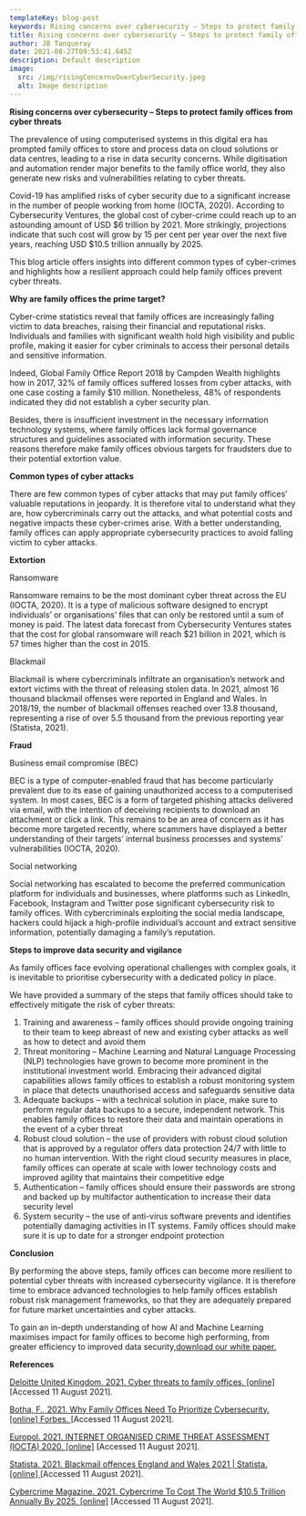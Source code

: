 ```yaml
---
templateKey: blog-post
keywords: Rising concerns over cybersecurity – Steps to protect family offices from cyber threats
title: Rising concerns over cybersecurity – Steps to protect family offices from cyber threats
author: JB Tanqueray
date: 2021-08-27T09:53:41.645Z
description: Default description
image:
  src: /img/risingConcernsOverCyberSecurity.jpeg
  alt: Image description
---
```

<b>Rising concerns over cybersecurity – Steps to protect family offices from cyber threats</b>

The prevalence of using computerised systems in this digital era has prompted family offices to store and process data on cloud solutions or data centres, leading to a rise in data security concerns. While digitisation and automation render major benefits to the family office world, they also generate new risks and vulnerabilities relating to cyber threats.

Covid-19 has amplified risks of cyber security due to a significant increase in the number of people working from home (IOCTA, 2020). According to Cybersecurity Ventures, the global cost of cyber-crime could reach up to an astounding amount of USD $6 trillion by 2021. More strikingly, projections indicate that such cost will grow by 15 per cent per year over the next five years, reaching USD $10.5 trillion annually by 2025.

This blog article offers insights into different common types of cyber-crimes and highlights how a resilient approach could help family offices prevent cyber threats.

<b>Why are family offices the prime target?</b>

Cyber-crime statistics reveal that family offices are increasingly falling victim to data breaches, raising their financial and reputational risks. Individuals and families with significant wealth hold high visibility and public profile, making it easier for cyber criminals to access their personal details and sensitive information.

Indeed, Global Family Office Report 2018 by Campden Wealth highlights how in 2017, 32% of family offices suffered losses from cyber attacks, with one case costing a family $10 million. Nonetheless, 48% of respondents indicated they did not establish a cyber security plan.

Besides, there is insufficient investment in the necessary information technology systems, where family offices lack formal governance structures and guidelines associated with information security. These reasons therefore make family offices obvious targets for fraudsters due to their potential extortion value.

<b>Common types of cyber attacks</b>

There are few common types of cyber attacks that may put family offices’ valuable reputations in jeopardy. It is therefore vital to understand what they are, how cybercriminals carry out the attacks, and what potential costs and negative impacts these cyber-crimes arise. With a better understanding, family offices can apply appropriate cybersecurity practices to avoid falling victim to cyber attacks.

<b>Extortion</b>

Ransomware

Ransomware remains to be the most dominant cyber threat across the EU (IOCTA, 2020). It is a type of malicious software designed to encrypt individuals’ or organisations’ files that can only be restored until a sum of money is paid. The latest data forecast from Cybersecurity Ventures states that the cost for global ransomware will reach $21 billion in 2021, which is 57 times higher than the cost in 2015.

Blackmail

Blackmail is where cybercriminals infiltrate an organisation’s network and extort victims with the threat of releasing stolen data. In 2021, almost 16 thousand blackmail offenses were reported in England and Wales. In 2018/19, the number of blackmail offenses reached over 13.8 thousand, representing a rise of over 5.5 thousand from the previous reporting year (Statista, 2021).

<b>Fraud</b>

Business email compromise (BEC)

BEC is a type of computer-enabled fraud that has become particularly prevalent due to its ease of gaining unauthorized access to a computerised system. In most cases, BEC is a form of targeted phishing attacks delivered via email, with the intention of deceiving recipients to download an attachment or click a link. This remains to be an area of concern as it has become more targeted recently, where scammers have displayed a better understanding of their targets’ internal business processes and systems’ vulnerabilities (IOCTA, 2020).

Social networking

Social networking has escalated to become the preferred communication platform for individuals and businesses, where platforms such as LinkedIn, Facebook, Instagram and Twitter pose significant cybersecurity risk to family offices. With cybercriminals exploiting the social media landscape, hackers could hijack a high-profile individual’s account and extract sensitive information, potentially damaging a family’s reputation.

<b>Steps to improve data security and vigilance</b>

As family offices face evolving operational challenges with complex goals, it is inevitable to prioritise cybersecurity with a dedicated policy in place.

We have provided a summary of the steps that family offices should take to effectively mitigate the risk of cyber threats:

1. Training and awareness – family offices should provide ongoing training to their team to keep abreast of new and existing cyber attacks as well as how to detect and avoid them
2. Threat monitoring – Machine Learning and Natural Language Processing (NLP) technologies have grown to become more prominent in the institutional investment world. Embracing their advanced digital capabilities allows family offices to establish a robust monitoring system in place that detects unauthorised access and safeguards sensitive data
3. Adequate backups – with a technical solution in place, make sure to perform regular data backups to a secure, independent network. This enables family offices to restore their data and maintain operations in the event of a cyber threat
4. Robust cloud solution – the use of providers with robust cloud solution that is approved by a regulator offers data protection 24/7 with little to no human intervention. With the right cloud security measures in place, family offices can operate at scale with lower technology costs and improved agility that maintains their competitive edge
5. Authentication – family offices should ensure their passwords are strong and backed up by multifactor authentication to increase their data security level
6. System security – the use of anti-virus software prevents and identifies potentially damaging activities in IT systems. Family offices should make sure it is up to date for a stronger endpoint protection

<b>Conclusion</b>

By performing the above steps, family offices can become more resilient to potential cyber threats with increased cybersecurity vigilance. It is therefore time to embrace advanced technologies to help family offices establish robust risk management frameworks, so that they are adequately prepared for future market uncertainties and cyber attacks.

To gain an in-depth understanding of how AI and Machine Learning maximises impact for family offices to become high performing, from greater efficiency to improved data security,[download our white paper.]()

<b>References</b>


[Deloitte United Kingdom. 2021. Cyber threats to family offices. [online]](https://www2.deloitte.com/uk/en/pages/private-markets/articles/cyber-threats-to-family-offices.html) [Accessed 11 August 2021].

[Botha, F., 2021. Why Family Offices Need To Prioritize Cybersecurity. [online] Forbes. ](https://www.forbes.com/sites/francoisbotha/2018/11/10/why-family-offices-need-to-prioritize-cyber-security/?sh=1a56a6d6601a) [Accessed 11 August 2021].

[Europol. 2021. INTERNET ORGANISED CRIME THREAT ASSESSMENT (IOCTA) 2020. [online]](https://www.europol.europa.eu/publications-events/main-reports/internet-organised-crime-threat-assessment-iocta-2020) [Accessed 11 August 2021].

[Statista. 2021. Blackmail offences England and Wales 2021 | Statista. [online] ](https://www.statista.com/statistics/303565/blackmail-in-england-and-wales-uk-y-on-y/) [Accessed 11 August 2021].

[Cybercrime Magazine. 2021. Cybercrime To Cost The World $10.5 Trillion Annually By 2025. [online]](https://cybersecurityventures.com/hackerpocalypse-cybercrime-report-2016/) [Accessed 11 August 2021].
